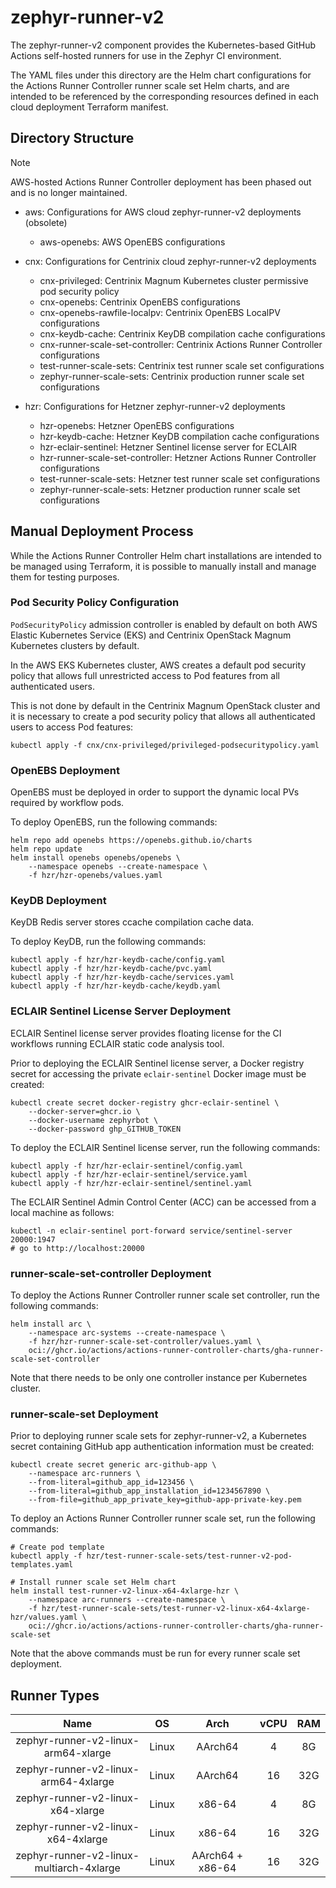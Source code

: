 # zephyr-runner-v2

The zephyr-runner-v2 component provides the Kubernetes-based GitHub Actions
self-hosted runners for use in the Zephyr CI environment.

The YAML files under this directory are the Helm chart configurations for the
Actions Runner Controller runner scale set Helm charts, and are intended to be
referenced by the corresponding resources defined in each cloud deployment
Terraform manifest.

## Directory Structure

> [!NOTE]
> AWS-hosted Actions Runner Controller deployment has been phased out and
> is no longer maintained.

* aws: Configurations for AWS cloud zephyr-runner-v2 deployments (obsolete)

    * aws-openebs: AWS OpenEBS configurations

* cnx: Configurations for Centrinix cloud zephyr-runner-v2 deployments

    * cnx-privileged: Centrinix Magnum Kubernetes cluster permissive pod security policy
    * cnx-openebs: Centrinix OpenEBS configurations
    * cnx-openebs-rawfile-localpv: Centrinix OpenEBS LocalPV configurations
    * cnx-keydb-cache: Centrinix KeyDB compilation cache configurations
    * cnx-runner-scale-set-controller: Centrinix Actions Runner Controller
      configurations
    * test-runner-scale-sets: Centrinix test runner scale set configurations
    * zephyr-runner-scale-sets: Centrinix production runner scale set
      configurations

* hzr: Configurations for Hetzner zephyr-runner-v2 deployments

    * hzr-openebs: Hetzner OpenEBS configurations
    * hzr-keydb-cache: Hetzner KeyDB compilation cache configurations
    * hzr-eclair-sentinel: Hetzner Sentinel license server for ECLAIR
    * hzr-runner-scale-set-controller: Hetzner Actions Runner Controller configurations
    * test-runner-scale-sets: Hetzner test runner scale set configurations
    * zephyr-runner-scale-sets: Hetzner production runner scale set configurations


## Manual Deployment Process

While the Actions Runner Controller Helm chart installations are intended to be
managed using Terraform, it is possible to manually install and manage them for
testing purposes.

### Pod Security Policy Configuration

`PodSecurityPolicy` admission controller is enabled by default on both AWS
Elastic Kubernetes Service (EKS) and Centrinix OpenStack Magnum Kubernetes
clusters by default.

In the AWS EKS Kubernetes cluster, AWS creates a default pod security policy
that allows full unrestricted access to Pod features from all authenticated
users.

This is not done by default in the Centrinix Magnum OpenStack cluster and it is
necessary to create a pod security policy that allows all authenticated users to
access Pod features:

```
kubectl apply -f cnx/cnx-privileged/privileged-podsecuritypolicy.yaml
```

### OpenEBS Deployment

OpenEBS must be deployed in order to support the dynamic local PVs required by
workflow pods.

To deploy OpenEBS, run the following commands:

```
helm repo add openebs https://openebs.github.io/charts
helm repo update
helm install openebs openebs/openebs \
    --namespace openebs --create-namespace \
    -f hzr/hzr-openebs/values.yaml
```

### KeyDB Deployment

KeyDB Redis server stores ccache compilation cache data.

To deploy KeyDB, run the following commands:

```
kubectl apply -f hzr/hzr-keydb-cache/config.yaml
kubectl apply -f hzr/hzr-keydb-cache/pvc.yaml
kubectl apply -f hzr/hzr-keydb-cache/services.yaml
kubectl apply -f hzr/hzr-keydb-cache/keydb.yaml
```

### ECLAIR Sentinel License Server Deployment

ECLAIR Sentinel license server provides floating license for the CI workflows
running ECLAIR static code analysis tool.

Prior to deploying the ECLAIR Sentinel license server, a Docker registry secret
for accessing the private `eclair-sentinel` Docker image must be created:

```
kubectl create secret docker-registry ghcr-eclair-sentinel \
    --docker-server=ghcr.io \
    --docker-username zephyrbot \
    --docker-password ghp_GITHUB_TOKEN
```

To deploy the ECLAIR Sentinel license server, run the following commands:

```
kubectl apply -f hzr/hzr-eclair-sentinel/config.yaml
kubectl apply -f hzr/hzr-eclair-sentinel/service.yaml
kubectl apply -f hzr/hzr-eclair-sentinel/sentinel.yaml
```

The ECLAIR Sentinel Admin Control Center (ACC) can be accessed from a local
machine as follows:

```
kubectl -n eclair-sentinel port-forward service/sentinel-server 20000:1947
# go to http://localhost:20000
```

### runner-scale-set-controller Deployment

To deploy the Actions Runner Controller runner scale set controller, run the
following commands:

```
helm install arc \
    --namespace arc-systems --create-namespace \
    -f hzr/hzr-runner-scale-set-controller/values.yaml \
    oci://ghcr.io/actions/actions-runner-controller-charts/gha-runner-scale-set-controller
```

Note that there needs to be only one controller instance per Kubernetes cluster.

### runner-scale-set Deployment

Prior to deploying runner scale sets for zephyr-runner-v2, a Kubernetes secret
containing GitHub app authentication information must be created:

```
kubectl create secret generic arc-github-app \
    --namespace arc-runners \
    --from-literal=github_app_id=123456 \
    --from-literal=github_app_installation_id=1234567890 \
    --from-file=github_app_private_key=github-app-private-key.pem
```

To deploy an Actions Runner Controller runner scale set, run the following
commands:

```
# Create pod template
kubectl apply -f hzr/test-runner-scale-sets/test-runner-v2-pod-templates.yaml

# Install runner scale set Helm chart
helm install test-runner-v2-linux-x64-4xlarge-hzr \
    --namespace arc-runners --create-namespace \
    -f hzr/test-runner-scale-sets/test-runner-v2-linux-x64-4xlarge-hzr/values.yaml \
    oci://ghcr.io/actions/actions-runner-controller-charts/gha-runner-scale-set
```

Note that the above commands must be run for every runner scale set deployment.

## Runner Types

| **Name** | **OS** | **Arch** | **vCPU** | **RAM** |
|:---:|:---:|:---:|:---:|:---:|
| zephyr-runner-v2-linux-arm64-xlarge | Linux | AArch64 | 4 | 8G |
| zephyr-runner-v2-linux-arm64-4xlarge | Linux | AArch64 | 16 | 32G |
| zephyr-runner-v2-linux-x64-xlarge | Linux | x86-64 | 4 | 8G |
| zephyr-runner-v2-linux-x64-4xlarge | Linux | x86-64 | 16 | 32G |
| zephyr-runner-v2-linux-multiarch-4xlarge | Linux | AArch64 + x86-64 | 16 | 32G |
